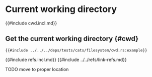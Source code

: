 # Current working directory

{{#include cwd.incl.md}}

## Get the current working directory {#cwd}

```rust,editable
{{#include ../../../deps/tests/cats/filesystem/cwd.rs:example}}
```

{{#include refs.incl.md}}
{{#include ../../refs/link-refs.md}}

<div class="hidden">
TODO move to proper location
</div>
